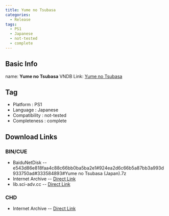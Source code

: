 ```yaml
---
title: Yume no Tsubasa
categories:
  - Release
tags:
  - PS1
  - Japanese
  - not-tested
  - complete
---
```

## Basic Info

name: **Yume no Tsubasa**
VNDB Link: [Yume no Tsubasa](https://vndb.org/r11423)

## Tag
 - Platform : PS1
 - Language : Japanese
 - Compatibility : not-tested
 - Completeness : complete

## Download Links
### BIN/CUE
 - BaiduNetDisk
 -- e543d86e818faa4c88c66bb0ba5ba2e1#924ea2d6c66b5a87bb3a993d933750ad#333584893#Yume no Tsubasa (Japan).7z
 - Internet Archive
 -- [Direct Link](https://archive.org/download/sony_playstation_part5/Yume%20no%20Tsubasa%20%28Japan%29.zip)
 - lib.sci-adv.cc
 -- [Direct Link](https://pan.mcseekeri.top/api/raw/?path=/K%E7%A4%BE%E6%95%B4%E5%90%88/Yume%20no%20Tsubasa%20(Japan).7z)
### CHD
 - Internet Archive
 -- [Direct Link](https://archive.org/download/chd_psx_jap/CHD-PSX-JAP/Yume%20no%20Tsubasa%20%28Japan%29.chd)